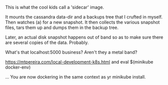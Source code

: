 This is what the cool kids call a 'sidecar' image.

It mounts the cassandra data-dir and a backups tree that
I crufted in myself. Then watches (a) for a new snapshot.
It then collects the various snapshot files, tars them up
and dumps them in the backup tree.

Later, an actual disk snapshot happens out of band so as to 
make sure there are several copies of the data. Probably.



What's that localhost:5000 business? Aren't they a metal band?

https://mtpereira.com/local-development-k8s.html
and
eval $(minikube docker-env)

... You are now dockering in the same context as yr minikube install.

